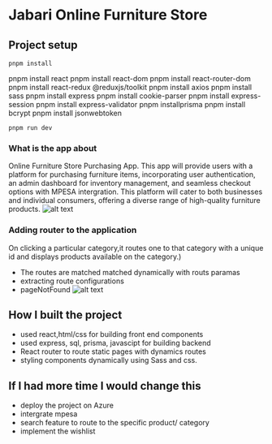 # Jabari Online Furniture Store



## Project setup
```
pnpm install
```
pnpm install react
pnpm install react-dom
pnpm install react-router-dom
pnpm install react-redux @reduxjs/toolkit
pnpm install  axios
pnpm install sass
pnpm install express
pnpm install cookie-parser
pnpm install express-session
pnpm install express-validator
pnpm installprisma
pnpm install bcrypt
pnpm install jsonwebtoken
```
pnpm run dev
```

### What is the app about
Online Furniture Store Purchasing App. This app will provide users with a platform for purchasing furniture items, incorporating user authentication, an admin dashboard for inventory management, and seamless checkout options with MPESA intergration. This platform will cater to both businesses and individual consumers, offering a diverse range of high-quality furniture products.
![alt text](https://github.com/keiley411/online-furniture-store/blob/master/client/src/assets/images/Homepage.png)



### Adding router to the application
On clicking a particular category,it routes one to that category with a unique id and displays products available on the category.)
- The routes are matched matched dynamically with routs paramas
- extracting route configurations
- pageNotFound 
![alt text](https://github.com/keiley411/online-furniture-store/blob/master/client/src/assets/images/Category.png)



## How I built the project
- used react,html/css for building front end components
- used express, sql, prisma, javascipt for building backend
- React router to route static pages with dynamics routes 
- styling components dynamically using Sass and css. 



## If I had more time I would change this
- deploy the project on Azure
- intergrate mpesa
- search feature to route to the specific product/ category
- implement the wishlist
  

